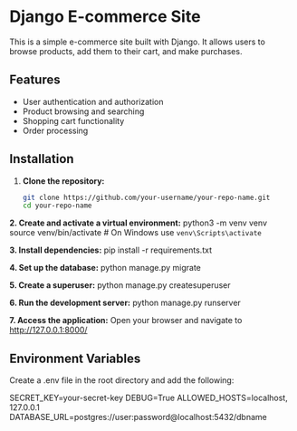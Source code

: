 # Django E-commerce Site

This is a simple e-commerce site built with Django. It allows users to browse products, add them to their cart, and make purchases.

## Features
- User authentication and authorization
- Product browsing and searching
- Shopping cart functionality
- Order processing

## Installation

1. **Clone the repository:**
   ```bash
   git clone https://github.com/your-username/your-repo-name.git
   cd your-repo-name

**2. Create and activate a virtual environment:**
   python3 -m venv venv
   source venv/bin/activate  # On Windows use `venv\Scripts\activate`

**3. Install dependencies:**
   pip install -r requirements.txt

**4. Set up the database:**
   python manage.py migrate

**5. Create a superuser:**
   python manage.py createsuperuser

**6. Run the development server:**
   python manage.py runserver

**7. Access the application:**
   Open your browser and navigate to http://127.0.0.1:8000/

## Environment Variables

Create a .env file in the root directory and add the following:

SECRET_KEY=your-secret-key
DEBUG=True
ALLOWED_HOSTS=localhost, 127.0.0.1
DATABASE_URL=postgres://user:password@localhost:5432/dbname



